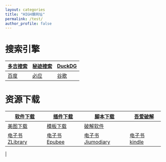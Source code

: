 ```yaml
---
layout: categories
title: "HIGH爆网址"
permalink: /test/
author_profile: false
---
```


<html>
<head>
<meta charset="utf-8">
<title>图通道</title>
</head>
<body>

<script type="text/javascript">
	
     $(document).ready(function() {
       var newVisitor = isNewVisitor();// 如果是新访客
       if(newVisitor === true)
       {
       // 动画弹出消息框
       alert('您是新用户！');
   
	var x = prompt("关注微信公众号“图通道”回复“密码”","");
	while (x!="046046"){
	    alert("密码错误呀！")	    
	    window.close()
	    x = prompt("关注微信公众号“图通道”回复“密码”","");}
	    
       setCookie("gznotes-visited","true", 5);
       }
     });

     function isNewVisitor() {
     // 从cookie读取“已经向访客提示过消息”的标志位
       var flg = getCookie("gznotes-visited");
        if (flg === "") {
        return true;
        } else {
         return false;
        }
     }
   // 写字段到cookie
     function setCookie(cname, cvalue, exdays) {
       var d = new Date();
       d.setTime(d.getTime() + (exdays*24*60*60*1000));
       var expires = "expires="+d.toUTCString();
       document.cookie = cname + "=" + cvalue + "; " + expires +";path=/";
     }
     // 读cookie
     function getCookie(cname) {
       var name = cname + "=";
       var ca = document.cookie.split(';');
       for(var i=0; i<ca.length; i++) {
          var c = ca[i];
          while (c.charAt(0)==' ') c = c.substring(1);
          if (c.indexOf(name) == 0) return c.substring(name.length,c.length);
        }
        return "";
     }
 
	    
	    
	    
	    
      
   </script>

</body>
</html>
  
# 搜索引擎

|[**多吉搜索**](https://www.dogedoge.com/) |[秘迹搜索](https://mijisou.com/)|[DuckDG](https://duckduckgo.com/)|
|---|--- | --- |
|[百度](https://www.baidu.com/) |[必应](https://cn.bing.com/?mkt=zh-CN)|[谷歌](https://www.google.com.hk/webhp?hl=zh-CN&sourceid=cnhp&gws_rd=ssl) |


# 资源下载

|[软件下载](http://a-1.vip/exe/) |[插件下载](https://crxdl.com/)|[脚本下载](https://greasyfork.org/zh-CN)|[吾爱破解](https://www.52pojie.cn/)|
|---|--- | --- |---|
|[美图下载](https://www.logosc.cn/so/)|[模板下载](http://ppt.sotary.com/web/wxapp/index.html)|[破解软件](http://www.dugubest.com/)||
|[电子书ZLibrary](https://1lib.net/)|[电子书Epubee](http://cn.epubee.com/books/)|[电子书Jiumodiary](https://www.jiumodiary.com/)|[电子书kindle](http://www.seo630.com/index.html)|
|




